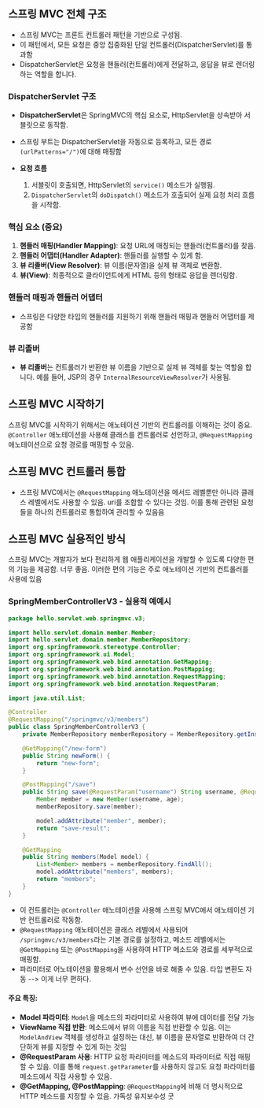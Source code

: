 ## 스프링 MVC 전체 구조

- 스프링 MVC는 프론트 컨트롤러 패턴을 기반으로 구성됨. 
- 이 패턴에서, 모든 요청은 중앙 집중화된 단일 컨트롤러(DispatcherServlet)를 통과함
- DispatcherServlet은 요청을 핸들러(컨트롤러)에게 전달하고, 응답을 뷰로 렌더링하는 역할을 합니다.

### DispatcherServlet 구조

- **DispatcherServlet**은 SpringMVC의 핵심 요소로, HttpServlet을 상속받아 서블릿으로 동작함.
- 스프링 부트는 DispatcherServlet을 자동으로 등록하고, 모든 경로`(urlPatterns="/")`에 대해 매핑함

- **요청 흐름**
  1. 서블릿이 호출되면, HttpServlet의 `service()` 메소드가 실행됨.
  2. `DispatcherServlet`의 `doDispatch()` 메소드가 호출되어 실제 요청 처리 흐름을 시작함.

### 핵심 요소 (중요)

1. **핸들러 매핑(Handler Mapping)**: 요청 URL에 매칭되는 핸들러(컨트롤러)를 찾음.
2. **핸들러 어댑터(Handler Adapter)**: 핸들러를 실행할 수 있게 함.
3. **뷰 리졸버(View Resolver)**: 뷰 이름(문자열)을 실제 뷰 객체로 변환함.
4. **뷰(View)**: 최종적으로 클라이언트에게 HTML 등의 형태로 응답을 렌더링함.

### 핸들러 매핑과 핸들러 어댑터

- 스프링은 다양한 타입의 핸들러를 지원하기 위해 핸들러 매핑과 핸들러 어댑터를 제공함

### 뷰 리졸버

- **뷰 리졸버**는 컨트롤러가 반환한 뷰 이름을 기반으로 실제 뷰 객체를 찾는 역할을 합니다. 예를 들어, JSP의 경우 `InternalResourceViewResolver`가 사용됨.

## 스프링 MVC 시작하기

스프링 MVC를 시작하기 위해서는 애노테이션 기반의 컨트롤러를 이해하는 것이 중요.
`@Controller` 애노테이션을 사용해 클래스를 컨트롤러로 선언하고, `@RequestMapping` 애노테이션으로 요청 경로를 매핑할 수 있음.

## 스프링 MVC 컨트롤러 통합

- 스프링 MVC에서는 `@RequestMapping` 애노테이션을 메서드 레벨뿐만 아니라 클래스 레벨에서도 사용할 수 있음. uri를 조합할 수 있다는 것임. 이를 통해 관련된 요청들을 하나의 컨트롤러로 통합하여 관리할 수 있음음

## 스프링 MVC 실용적인 방식

스프링 MVC는 개발자가 보다 편리하게 웹 애플리케이션을 개발할 수 있도록 다양한 편의 기능을 제공함. 너무 좋음.  이러한 편의 기능은 주로 애노테이션 기반의 컨트롤러를 사용에 있음

### SpringMemberControllerV3 - 실용적 예예시

```java
package hello.servlet.web.springmvc.v3;

import hello.servlet.domain.member.Member;
import hello.servlet.domain.member.MemberRepository;
import org.springframework.stereotype.Controller;
import org.springframework.ui.Model;
import org.springframework.web.bind.annotation.GetMapping;
import org.springframework.web.bind.annotation.PostMapping;
import org.springframework.web.bind.annotation.RequestMapping;
import org.springframework.web.bind.annotation.RequestParam;

import java.util.List;

@Controller
@RequestMapping("/springmvc/v3/members")
public class SpringMemberControllerV3 {
    private MemberRepository memberRepository = MemberRepository.getInstance();

    @GetMapping("/new-form")
    public String newForm() {
        return "new-form";
    }

    @PostMapping("/save")
    public String save(@RequestParam("username") String username, @RequestParam("age") int age, Model model) {
        Member member = new Member(username, age);
        memberRepository.save(member);

        model.addAttribute("member", member);
        return "save-result";
    }

    @GetMapping
    public String members(Model model) {
        List<Member> members = memberRepository.findAll();
        model.addAttribute("members", members);
        return "members";
    }
}
```

- 이 컨트롤러는 `@Controller` 애노테이션을 사용해 스프링 MVC에서 애노테이션 기반 컨트롤러로 작동함.
- `@RequestMapping` 애노테이션은 클래스 레벨에서 사용되어 `/springmvc/v3/members`라는 기본 경로를 설정하고, 메소드 레벨에서는 `@GetMapping` 또는 `@PostMapping`을 사용하여 HTTP 메소드와 경로를 세부적으로 매핑함.
- 파라미터로 어노테이션을 활용해서 변수 선언을 바로 해줄 수 있음. 타입 변환도 자동 --> 이게 너무 편하다.

#### 주요 특징:

- **Model 파라미터**: `Model`을 메소드의 파라미터로 사용하여 뷰에 데이터를 전달 가능
- **ViewName 직접 반환**: 메소드에서 뷰의 이름을 직접 반환할 수 있음. 이는 `ModelAndView` 객체를 생성하고 설정하는 대신, 뷰 이름을 문자열로 반환하여 더 간단하게 뷰를 지정할 수 있게 하는 것임
- **@RequestParam 사용**: HTTP 요청 파라미터를 메소드의 파라미터로 직접 매핑할 수 있음. 이를 통해 `request.getParameter`를 사용하지 않고도 요청 파라미터를 메소드에서 직접 사용할 수 있음.
- **@GetMapping, @PostMapping**: `@RequestMapping`에 비해 더 명시적으로 HTTP 메소드를 지정할 수 있음. 가독성 유지보수성 굿
